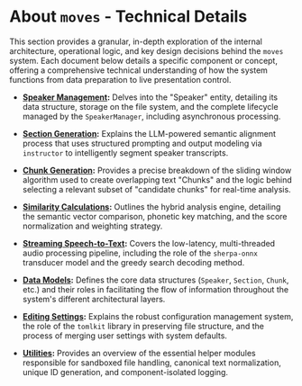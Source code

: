 # About `moves` - Technical Details

This section provides a granular, in-depth exploration of the internal architecture, operational logic, and key design decisions behind the `moves` system. Each document below details a specific component or concept, offering a comprehensive technical understanding of how the system functions from data preparation to live presentation control.

- **[Speaker Management](speaker-management.md):** Delves into the "Speaker" entity, detailing its data structure, storage on the file system, and the complete lifecycle managed by the `SpeakerManager`, including asynchronous processing.

- **[Section Generation](sections.md):** Explains the LLM-powered semantic alignment process that uses structured prompting and output modeling via `instructor` to intelligently segment speaker transcripts.

- **[Chunk Generation](chunks.md):** Provides a precise breakdown of the sliding window algorithm used to create overlapping text "Chunks" and the logic behind selecting a relevant subset of "candidate chunks" for real-time analysis.

- **[Similarity Calculations](similarity-calculations.md):** Outlines the hybrid analysis engine, detailing the semantic vector comparison, phonetic key matching, and the score normalization and weighting strategy.

- **[Streaming Speech-to-Text](streaming-stt.md):** Covers the low-latency, multi-threaded audio processing pipeline, including the role of the `sherpa-onnx` transducer model and the greedy search decoding method.

- **[Data Models](data-models.md):** Defines the core data structures (`Speaker`, `Section`, `Chunk`, etc.) and their roles in facilitating the flow of information throughout the system's different architectural layers.

- **[Editing Settings](editing-settings.md):** Explains the robust configuration management system, the role of the `tomlkit` library in preserving file structure, and the process of merging user settings with system defaults.

- **[Utilities](utilities.md):** Provides an overview of the essential helper modules responsible for sandboxed file handling, canonical text normalization, unique ID generation, and component-isolated logging.

